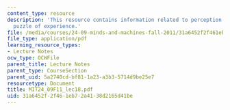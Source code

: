```yaml
---
content_type: resource
description: 'This resource contains information related to perception: Valberg''s
  puzzle of experience.'
file: /media/courses/24-09-minds-and-machines-fall-2011/31a6452f2f461eb72a4138d2165d41be_MIT24_09F11_lec18.pdf
file_type: application/pdf
learning_resource_types:
- Lecture Notes
ocw_type: OCWFile
parent_title: Lecture Notes
parent_type: CourseSection
parent_uid: 5a2740cd-bf81-1a23-a3b3-5714d9be25e7
resourcetype: Document
title: MIT24_09F11_lec18.pdf
uid: 31a6452f-2f46-1eb7-2a41-38d2165d41be
---
```

